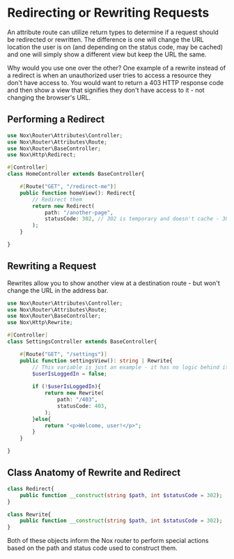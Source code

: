# Redirecting or Rewriting Requests
An attribute route can utilize return types to determine if a request should be redirected or rewritten. The difference is one will change the URL location the user is on (and depending on the status code, may be cached) and one will simply show a different view but keep the URL the same.

Why would you use one over the other? One example of a rewrite instead of a redirect is when an unauthorized user tries to access a resource they don't have access to. You would want to return a 403 HTTP response code and then show a view that signifies they don't have access to it - not changing the browser's URL.

## Performing a Redirect
```php
use Nox\Router\Attributes\Controller;
use Nox\Router\Attributes\Route;
use Nox\Router\BaseController;
use Nox\Http\Redirect;

#[Controller]
class HomeController extends BaseController{

    #[Route("GET", "/redirect-me")]
    public function homeView(): Redirect{
        // Redirect them
        return new Redirect(
            path: "/another-page",
            statusCode: 302, // 302 is temporary and doesn't cache - 301 would cache the result
        );
    }

}
```

## Rewriting a Request
Rewrites allow you to show another view at a destination route - but won't change the URL in the address bar.

```php
use Nox\Router\Attributes\Controller;
use Nox\Router\Attributes\Route;
use Nox\Router\BaseController;
use Nox\Http\Rewrite;

#[Controller]
class SettingsController extends BaseController{

    #[Route("GET", "/settings")]
    public function settingsView(): string | Rewrite{
        // This variable is just an example - it has no logic behind it here
        $userIsLoggedIn = false;
        
        if (!$userIsLoggedIn){
            return new Rewrite(
                path: "/403",
                statusCode: 403,
            );
        }else{
            return "<p>Welcome, user!</p>";
        }
    }

}
```

## Class Anatomy of Rewrite and Redirect
```php
class Redirect{
    public function __construct(string $path, int $statusCode = 302);
}
```
```php
class Rewrite{
    public function __construct(string $path, int $statusCode = 302);
}
```

Both of these objects inform the Nox router to perform special actions based on the path and status code used to construct them.